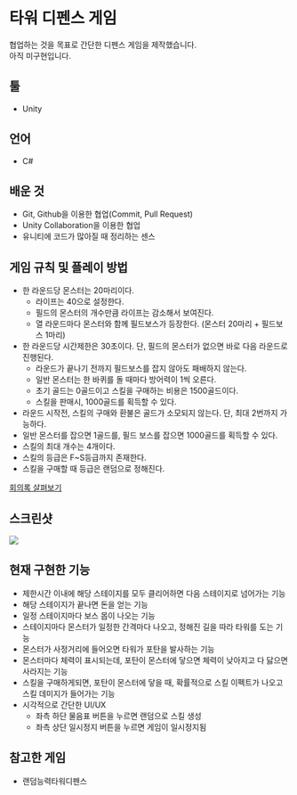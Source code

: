 # 타워 디펜스 게임

협업하는 것을 목표로 간단한 디펜스 게임을 제작했습니다.  
아직 미구현입니다.

## 툴

- Unity

## 언어

- C#

## 배운 것

- Git, Github을 이용한 협업(Commit, Pull Request)
- Unity Collaboration을 이용한 협업
- 유니티에 코드가 많아질 때 정리하는 센스

## 게임 규칙 및 플레이 방법

- 한 라운드당 몬스터는 20마리이다.
	- 라이프는 40으로 설정한다. 
	- 필드의 몬스터의 개수만큼 라이프는 감소해서 보여진다.
	- 열 라운드마다 몬스터와 함께 필드보스가 등장한다. (몬스터 20마리 + 필드보스 1마리)
- 한 라운드당 시간제한은 30초이다. 단, 필드의 몬스터가 없으면 바로 다음 라운드로 진행된다.
	- 라운드가 끝나기 전까지 필드보스를 잡지 않아도 패배하지 않는다.
	- 일반 몬스터는 한 바퀴를 돌 때마다 방어력이 1씩 오른다.
	- 초기 골드는 0골드이고 스킬을 구매하는 비용은 1500골드이다.
	- 스킬을 판매시, 1000골드를 획득할 수 있다.
- 라운드 시작전, 스킬의 구매와 환불은 골드가 소모되지 않는다. 단, 최대 2번까지 가능하다.
- 일반 몬스터를 잡으면 1골드를, 필드 보스를 잡으면 1000골드를 획득할 수 있다.
- 스킬의 최대 개수는 4개이다.
- 스킬의 등급은 F~S등급까지 존재한다.
- 스킬을 구매할 때 등급은 랜덤으로 정해진다.

[회의록 살펴보기](https://docs.google.com/document/d/1ZOHq64Pf8SKA58J8JNbPd9CHj39g2_qNgI-CO800ncE/edit?usp=sharing)


## 스크린샷

![](https://eliotjang.github.io/assets/images/defense-game/TD-demo.png) 

## 현재 구현한 기능

- 제한시간 이내에 해당 스테이지를 모두 클리어하면 다음 스테이지로 넘어가는 기능
- 해당 스테이지가 끝나면 돈을 얻는 기능
- 일정 스테이지마다 보스 몹이 나오는 기능
- 스테이지마다 몬스터가 일정한 간격마다 나오고, 정해진 길을 따라 타워를 도는 기능
- 몬스터가 사정거리에 들어오면 타워가 포탄을 발사하는 기능
- 몬스터마다 체력이 표시되는데, 포탄이 몬스터에 닿으면 체력이 낮아지고 다 닳으면 사라지는 기능
- 스킬을 구매하게되면, 포탄이 몬스터에 닿을 때, 확률적으로 스킬 이펙트가 나오고 스킬 데미지가 들어가는 기능
- 시각적으로 간단한 UI/UX
  - 좌측 하단 물음표 버튼을 누르면 랜덤으로 스킬 생성
  - 좌측 상단 일시정지 버튼을 누르면 게임이 일시정지됨

## 참고한 게임

- 랜덤능력타워디펜스
